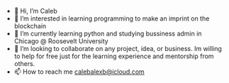 - 👋 Hi, I’m Caleb
- 👀 I’m interested in learning programming to make an imprint on the blockchain
- 🌱 I’m currently learning python and studying bussiness admin in Chicago @ Roosevelt University 
- 💞️ I’m looking to collaborate on any project, idea, or business. Im willing to help for free just for the learning experience and mentorship from others. 
- 📫 How to reach me calebalexb@icloud.com 

<!---
calebalexb/calebalexb is a ✨ special ✨ repository because its `README.md` (this file) appears on your GitHub profile.
You can click the Preview link to take a look at your changes.
--->
